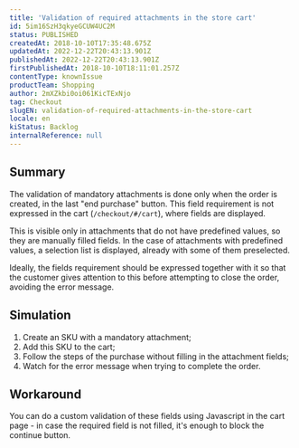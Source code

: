 ```yaml
---
title: 'Validation of required attachments in the store cart'
id: 5im16SzH3qkyeGCUW4UC2M
status: PUBLISHED
createdAt: 2018-10-10T17:35:48.675Z
updatedAt: 2022-12-22T20:43:13.901Z
publishedAt: 2022-12-22T20:43:13.901Z
firstPublishedAt: 2018-10-10T18:11:01.257Z
contentType: knownIssue
productTeam: Shopping
author: 2mXZkbi0oi061KicTExNjo
tag: Checkout
slugEN: validation-of-required-attachments-in-the-store-cart
locale: en
kiStatus: Backlog
internalReference: null
---
```


## Summary

The validation of mandatory attachments is done only when the order is created, in the last "end purchase" button. This field requirement is not expressed in the cart (`/checkout/#/cart`), where fields are displayed.

This is visible only in attachments that do not have predefined values, so they are manually filled fields. In the case of attachments with predefined values, a selection list is displayed, already with some of them preselected.

Ideally, the fields requirement should be expressed together with it so that the customer gives attention to this before attempting to close the order, avoiding the error message.

## Simulation

1. Create an SKU with a mandatory attachment;
2. Add this SKU to the cart;
3. Follow the steps of the purchase without filling in the attachment fields;
4. Watch for the error message when trying to complete the order.

## Workaround

You can do a custom validation of these fields using Javascript in the cart page - in case the required field is not filled, it's enough to block the continue button.

